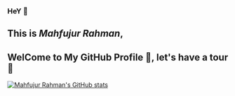 ### HeY 👋
## This is *Mahfujur Rahman*,
## WelCome to My GitHub Profile :revolving_hearts:, let's have a tour :punch:

[![Mahfujur Rahman's GitHub stats](https://github-readme-stats.vercel.app/api?username=MahfujAhsan&theme=cobalt&show_icons=true)](https://github.com/MahfujAhsan/github-readme-stats)

